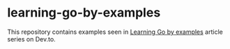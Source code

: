 # learning-go-by-examples
This repository contains examples seen in [Learning Go by examples](https://dev.to/aurelievache/learning-go-by-examples-introduction-448n) article series on Dev.to.
